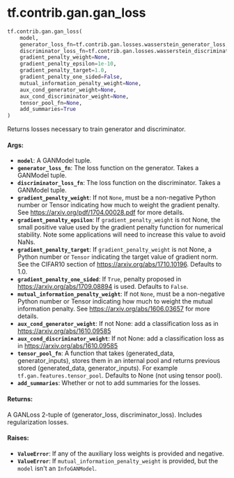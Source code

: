 <div itemscope itemtype="http://developers.google.com/ReferenceObject">
<meta itemprop="name" content="tf.contrib.gan.gan_loss" />
<meta itemprop="path" content="Stable" />
</div>

# tf.contrib.gan.gan_loss

``` python
tf.contrib.gan.gan_loss(
    model,
    generator_loss_fn=tf.contrib.gan.losses.wasserstein_generator_loss,
    discriminator_loss_fn=tf.contrib.gan.losses.wasserstein_discriminator_loss,
    gradient_penalty_weight=None,
    gradient_penalty_epsilon=1e-10,
    gradient_penalty_target=1.0,
    gradient_penalty_one_sided=False,
    mutual_information_penalty_weight=None,
    aux_cond_generator_weight=None,
    aux_cond_discriminator_weight=None,
    tensor_pool_fn=None,
    add_summaries=True
)
```

Returns losses necessary to train generator and discriminator.

#### Args:

* <b>`model`</b>: A GANModel tuple.
* <b>`generator_loss_fn`</b>: The loss function on the generator. Takes a GANModel
    tuple.
* <b>`discriminator_loss_fn`</b>: The loss function on the discriminator. Takes a
    GANModel tuple.
* <b>`gradient_penalty_weight`</b>: If not `None`, must be a non-negative Python number
    or Tensor indicating how much to weight the gradient penalty. See
    https://arxiv.org/pdf/1704.00028.pdf for more details.
* <b>`gradient_penalty_epsilon`</b>: If `gradient_penalty_weight` is not None, the
    small positive value used by the gradient penalty function for numerical
    stability. Note some applications will need to increase this value to
    avoid NaNs.
* <b>`gradient_penalty_target`</b>: If `gradient_penalty_weight` is not None, a Python
    number or `Tensor` indicating the target value of gradient norm. See the
    CIFAR10 section of https://arxiv.org/abs/1710.10196. Defaults to 1.0.
* <b>`gradient_penalty_one_sided`</b>: If `True`, penalty proposed in
    https://arxiv.org/abs/1709.08894 is used. Defaults to `False`.
* <b>`mutual_information_penalty_weight`</b>: If not `None`, must be a non-negative
    Python number or Tensor indicating how much to weight the mutual
    information penalty. See https://arxiv.org/abs/1606.03657 for more
    details.
* <b>`aux_cond_generator_weight`</b>: If not None: add a classification loss as in
    https://arxiv.org/abs/1610.09585
* <b>`aux_cond_discriminator_weight`</b>: If not None: add a classification loss as in
    https://arxiv.org/abs/1610.09585
* <b>`tensor_pool_fn`</b>: A function that takes (generated_data, generator_inputs),
    stores them in an internal pool and returns previous stored
    (generated_data, generator_inputs). For example
    `tf.gan.features.tensor_pool`. Defaults to None (not using tensor pool).
* <b>`add_summaries`</b>: Whether or not to add summaries for the losses.


#### Returns:

A GANLoss 2-tuple of (generator_loss, discriminator_loss). Includes
regularization losses.


#### Raises:

* <b>`ValueError`</b>: If any of the auxiliary loss weights is provided and negative.
* <b>`ValueError`</b>: If `mutual_information_penalty_weight` is provided, but the
    `model` isn't an `InfoGANModel`.